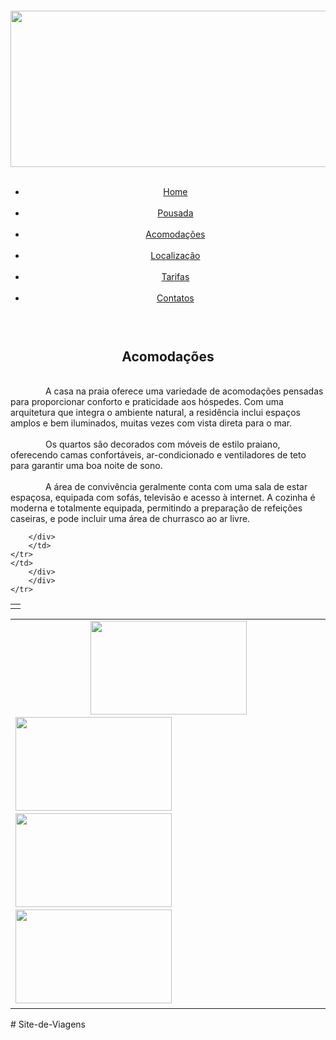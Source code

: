 <!DOCTYPE html>
<html lang="pt-br">
<head>
 <meta charset="UTF-8">
 <meta name="viewport" content="width=device-width, initial-scale=1.0">
 <title>Pousada Beira Mar</title>
 <link rel="stylesheet" href="pagina1be.css">
</head>
<body>
 <header>
 <div class="logo">
 <h1> &ensp; </h1>
 <img src="azu.png" width="1518" height="250">
 <br>
 <nav>
    <ul>
      &ensp; &ensp;&ensp; &ensp; &ensp; &ensp; &ensp; &ensp;&ensp; &ensp; &ensp; &ensp; <li><a href="PousadaBeiraMar.html">Home</a></li>&ensp;&ensp;&ensp;&ensp;&ensp;&ensp;&ensp;
      &ensp;&ensp;&ensp;&ensp;&ensp;&ensp;<li><a href="pagina2.html">Pousada</a></li>&ensp;&ensp;&ensp;&ensp;&ensp;&ensp;&ensp;&ensp;&ensp;&ensp;&ensp;&ensp;&ensp;&ensp;&ensp;&ensp;&ensp;&ensp;&ensp;&ensp;&ensp;&ensp;&ensp;
      <li><a href="pagina1Beiramar.html">Acomodações</a></li>&ensp;&ensp;&ensp;&ensp;&ensp;&ensp;&ensp;&ensp;&ensp;&ensp;&ensp;&ensp;
      <li><a href="#">Localização</a></li>&ensp;&ensp;&ensp;&ensp;&ensp;&ensp;&ensp;&ensp;&ensp;&ensp;&ensp;
      <li><a href="#">Tarifas</a></li>&ensp;&ensp;&ensp;&ensp;&ensp;&ensp;&ensp;&ensp;&ensp;&ensp;&ensp;&ensp;&ensp;&ensp;
      <li><a href="#">Contatos</a></li>&ensp;&ensp;
    </ul>
    </nav>
 </div>
 </header>
 <main>
 <div class="central-area">
 <section class="photo-gallery">
    <p><center><h2> Acomodações</h2> </center></p>
    <br>

 <table>
    <tr>
        &ensp;&ensp;&ensp;&ensp;&ensp;&ensp;&ensp;&ensp;A casa na praia oferece uma variedade de acomodações pensadas para proporcionar conforto e praticidade aos hóspedes. Com uma arquitetura que integra o ambiente natural, a residência inclui espaços amplos e bem iluminados, muitas vezes com vista direta para o mar. 
        <br>
        <br>
        &ensp;&ensp;&ensp;&ensp;&ensp;&ensp;&ensp;&ensp;Os quartos são decorados com móveis de estilo praiano, oferecendo camas confortáveis, ar-condicionado e ventiladores de teto para garantir uma boa noite de sono.
       <br>
       <br>
       &ensp;&ensp;&ensp;&ensp;&ensp;&ensp;&ensp;&ensp;A área de convivência geralmente conta com uma sala de estar espaçosa, equipada com sofás, televisão e acesso à internet. A cozinha é moderna e totalmente equipada, permitindo a preparação de refeições caseiras, e pode incluir uma área de churrasco ao ar livre.
        </td>
            
        </div>
        </td>
    </tr>
    </td>
        </div>
        </div>
    </tr>
 <td>
 </h4>
 

 
 </div>
 </table>
 </section>
 </div>
 </div>
 <table>
 <td>
&ensp;&ensp;&ensp;&ensp;&ensp;&ensp;&ensp;&ensp;&ensp;&ensp;&ensp;&ensp;&ensp;&ensp;&ensp;<img src="quarto.jpg" width="250" height="150">&ensp;&ensp;
 <img src="Cozinha.jpg" width="250" height="150">&ensp;&ensp;
 <img src="hall.jpg" width="250" height="150">&ensp;&ensp;
 <img src="lob.webp" width="250" height="150">&ensp;&ensp;
 </td>
 </table>
 </main>
 <footer>
 </footer>
</body>
</html># Site-de-Viagens

